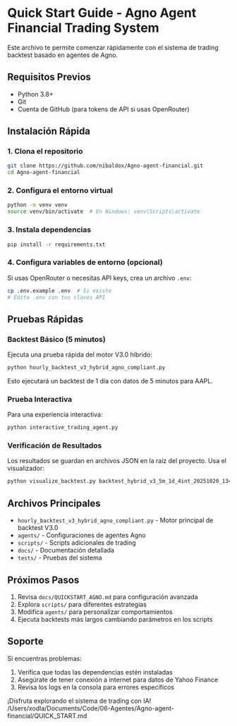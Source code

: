 # Quick Start Guide - Agno Agent Financial Trading System

Este archivo te permite comenzar rápidamente con el sistema de trading backtest basado en agentes de Agno.

## Requisitos Previos

- Python 3.8+
- Git
- Cuenta de GitHub (para tokens de API si usas OpenRouter)

## Instalación Rápida

### 1. Clona el repositorio
```bash
git clone https://github.com/nibaldox/Agno-agent-financial.git
cd Agno-agent-financial
```

### 2. Configura el entorno virtual
```bash
python -m venv venv
source venv/bin/activate  # En Windows: venv\Scripts\activate
```

### 3. Instala dependencias
```bash
pip install -r requirements.txt
```

### 4. Configura variables de entorno (opcional)
Si usas OpenRouter o necesitas API keys, crea un archivo `.env`:
```bash
cp .env.example .env  # Si existe
# Edita .env con tus claves API
```

## Pruebas Rápidas

### Backtest Básico (5 minutos)
Ejecuta una prueba rápida del motor V3.0 híbrido:
```bash
python hourly_backtest_v3_hybrid_agno_compliant.py
```
Esto ejecutará un backtest de 1 día con datos de 5 minutos para AAPL.

### Prueba Interactiva
Para una experiencia interactiva:
```bash
python interactive_trading_agent.py
```

### Verificación de Resultados
Los resultados se guardan en archivos JSON en la raíz del proyecto. Usa el visualizador:
```bash
python visualize_backtest.py backtest_hybrid_v3_5m_1d_4int_20251020_134905.json
```

## Archivos Principales

- `hourly_backtest_v3_hybrid_agno_compliant.py` - Motor principal de backtest V3.0
- `agents/` - Configuraciones de agentes Agno
- `scripts/` - Scripts adicionales de trading
- `docs/` - Documentación detallada
- `tests/` - Pruebas del sistema

## Próximos Pasos

1. Revisa `docs/QUICKSTART_AGNO.md` para configuración avanzada
2. Explora `scripts/` para diferentes estrategias
3. Modifica `agents/` para personalizar comportamientos
4. Ejecuta backtests más largos cambiando parámetros en los scripts

## Soporte

Si encuentras problemas:
1. Verifica que todas las dependencias estén instaladas
2. Asegúrate de tener conexión a internet para datos de Yahoo Finance
3. Revisa los logs en la consola para errores específicos

¡Disfruta explorando el sistema de trading con IA!</content>
<filePath>/Users/xodla/Documents/Code/06-Agentes/Agno-agent-financial/QUICK_START.md